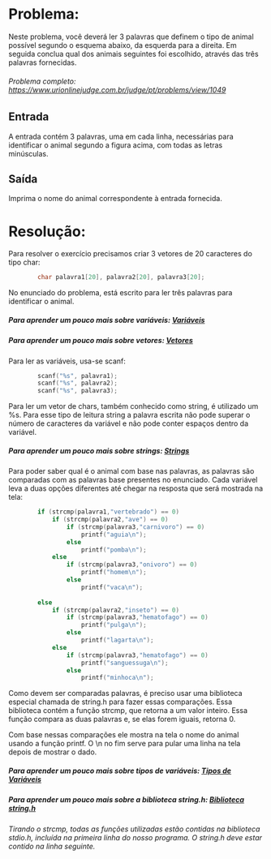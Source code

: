 # Problema:

Neste problema, você deverá ler 3 palavras que definem o tipo de animal possível segundo o esquema abaixo, da esquerda para a direita.  Em seguida conclua qual dos animais seguintes foi escolhido, através das três palavras fornecidas.

###### Problema completo: https://www.urionlinejudge.com.br/judge/pt/problems/view/1049

## Entrada

A entrada contém 3 palavras, uma em cada linha, necessárias para identificar o animal segundo a figura acima, com todas as letras minúsculas.

## Saída

Imprima o nome do animal correspondente à entrada fornecida.

# Resolução:

Para resolver o exercício precisamos criar 3 vetores de 20 caracteres do tipo char:
```c
        char palavra1[20], palavra2[20], palavra3[20];
```
No enunciado do problema, está escrito para ler três palavras para identificar o animal.

##### Para aprender um pouco mais sobre variáveis: [Variáveis](http://linguagemc.com.br/variaveis-em-linguagem-c/)

##### Para aprender um pouco mais sobre vetores: [Vetores](http://linguagemc.com.br/vetores-ou-arrays-em-linguagem-c/)

Para ler as variáveis, usa-se scanf:
```c
        scanf("%s", palavra1);
        scanf("%s", palavra2);
        scanf("%s", palavra3);
```
Para ler um vetor de chars, também conhecido como string, é utilizado um %s. Para esse tipo de leitura string a palavra escrita não pode superar o número de caracteres da variável e não pode conter espaços dentro da variável.

##### Para aprender um pouco mais sobre strings: [Strings](http://linguagemc.com.br/string-em-c-vetor-de-caracteres/)

Para poder saber qual é o animal com base nas palavras, as palavras são comparadas com as palavras base presentes no enunciado. Cada variável leva a duas opções diferentes até chegar na resposta que será mostrada na tela:
```c
        if (strcmp(palavra1,"vertebrado") == 0) 
            if (strcmp(palavra2,"ave") == 0) 
                if (strcmp(palavra3,"carnivoro") == 0) 
                    printf("aguia\n");
                else
                    printf("pomba\n");
            else
                if (strcmp(palavra3,"onivoro") == 0) 
                    printf("homem\n");
                else
                    printf("vaca\n");
                
        else
            if (strcmp(palavra2,"inseto") == 0) 
                if (strcmp(palavra3,"hematofago") == 0) 
                    printf("pulga\n");
                else
                    printf("lagarta\n");
            else
                if (strcmp(palavra3,"hematofago") == 0) 
                    printf("sanguessuga\n");
                else
                    printf("minhoca\n");       
```
Como devem ser comparadas palavras, é preciso usar uma biblioteca especial chamada de string.h para fazer essas comparações. Essa biblioteca contém a função strcmp, que retorna a um valor inteiro. Essa função compara as duas palavras e, se elas forem iguais, retorna 0.

Com base nessas comparações ele mostra na tela o nome do animal usando a função printf. O \n no fim serve para pular uma linha na tela depois de mostrar o dado.

##### Para aprender um pouco mais sobre tipos de variáveis: [Tipos de Variáveis](http://linguagemc.com.br/tipos-de-dados-em-c/)

##### Para aprender um pouco mais sobre a biblioteca string.h: [Biblioteca string.h](http://linguagemc.com.br/a-biblioteca-string-h/)

###### Tirando o strcmp, todas as funções utilizadas estão contidas na biblioteca stdio.h, incluída na primeira linha do nosso programa. O string.h deve estar contido na linha seguinte.
